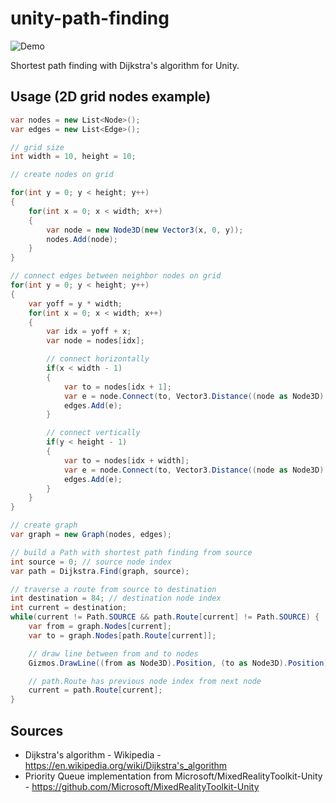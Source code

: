 unity-path-finding
=====================

![Demo](https://raw.githubusercontent.com/mattatz/unity-path-finding/master/Captures/Demo.gif)

Shortest path finding with Dijkstra's algorithm for Unity.

## Usage (2D grid nodes example)

```cs
var nodes = new List<Node>();
var edges = new List<Edge>();

// grid size
int width = 10, height = 10;

// create nodes on grid

for(int y = 0; y < height; y++)
{
    for(int x = 0; x < width; x++)
    {
        var node = new Node3D(new Vector3(x, 0, y));
        nodes.Add(node);
    }
}

// connect edges between neighbor nodes on grid
for(int y = 0; y < height; y++)
{
    var yoff = y * width;
    for(int x = 0; x < width; x++)
    {
        var idx = yoff + x;
        var node = nodes[idx];

        // connect horizontally
        if(x < width - 1)
        {
            var to = nodes[idx + 1];
            var e = node.Connect(to, Vector3.Distance((node as Node3D).Position, (to as Node3D).Position));
            edges.Add(e);
        }

        // connect vertically
        if(y < height - 1)
        {
            var to = nodes[idx + width];
            var e = node.Connect(to, Vector3.Distance((node as Node3D).Position, (to as Node3D).Position));
            edges.Add(e);
        }
    }
}

// create graph
var graph = new Graph(nodes, edges);

// build a Path with shortest path finding from source
int source = 0; // source node index
var path = Dijkstra.Find(graph, source);

// traverse a route from source to destination
int destination = 84; // destination node index
int current = destination;
while(current != Path.SOURCE && path.Route[current] != Path.SOURCE) {
    var from = graph.Nodes[current];
    var to = graph.Nodes[path.Route[current]];

    // draw line between from and to nodes
    Gizmos.DrawLine((from as Node3D).Position, (to as Node3D).Position);

    // path.Route has previous node index from next node
    current = path.Route[current];
}
```

## Sources

- Dijkstra's algorithm - Wikipedia - https://en.wikipedia.org/wiki/Dijkstra's_algorithm
- Priority Queue implementation from Microsoft/MixedRealityToolkit-Unity - https://github.com/Microsoft/MixedRealityToolkit-Unity
